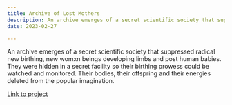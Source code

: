 ```yaml
---
title: Archive of Lost Mothers
description: An archive emerges of a secret scientific society that suppressed radical new birthing, new womxn beings developing limbs and post human babies. They were hidden in a secret facility so their birthing prowess could be watched and monitored. Their bodies, their offspring and their energies deleted from the popular imagination.
date: 2023-02-27

---
```

An archive emerges of a secret scientific society that suppressed radical new birthing, new womxn beings developing limbs and post human babies. They were hidden in a secret facility so their birthing prowess could be watched and monitored. Their bodies, their offspring and their energies deleted from the popular imagination.

[Link to project](https://docs.google.com/presentation/d/e/2PACX-1vRiYaKCIdmHqC_awmjYwU521tt6BEjWLSX64uzURLu6dUmcoCClSIcqRFfmVbw4MMStJOGAzLZOgLfV/pub?start=false&loop=false&delayms=3000)

